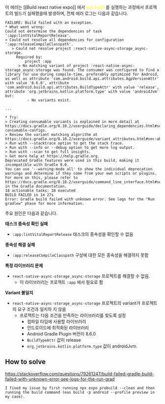 
이 에러는 [[Build react native expo]] 에서 <font color="#ffff00">eas build</font> 를 실행하는 과정에서 프로젝트의 빌드가 실패했을때 발생하며, 전체 에러 로그는 다음과 같습니다.

```
FAILURE: Build failed with an exception.
* What went wrong:
Could not determine the dependencies of task ':app:lintVitalReportRelease'.
> Could not resolve all dependencies for configuration ':app:releaseCompileClasspath'.
   > Could not resolve project :react-native-async-storage_async-storage.
     Required by:
         project :app
      > No matching variant of project :react-native-async-storage_async-storage was found. The consumer was configured to find a library for use during compile-time, preferably optimized for Android, as well as attribute 'com.android.build.api.attributes.AgpVersionAttr' with value '8.6.0', attribute 'com.android.build.api.attributes.BuildTypeAttr' with value 'release', attribute 'org.jetbrains.kotlin.platform.type' with value 'androidJvm' but:
          - No variants exist.

...

* Try:
> Creating consumable variants is explained in more detail at https://docs.gradle.org/8.10.2/userguide/declaring_dependencies.html#sec:resolvable-consumable-configs.
> Review the variant matching algorithm at https://docs.gradle.org/8.10.2/userguide/variant_attributes.html#sec:abm_algorithm.
> Run with --stacktrace option to get the stack trace.
> Run with --info or --debug option to get more log output.
> Run with --scan to get full insights.
> Get more help at https://help.gradle.org.
Deprecated Gradle features were used in this build, making it incompatible with Gradle 9.0.
You can use '--warning-mode all' to show the individual deprecation warnings and determine if they come from your own scripts or plugins.
For more on this, please refer to https://docs.gradle.org/8.10.2/userguide/command_line_interface.html#sec:command_line_warnings in the Gradle documentation.
18 actionable tasks: 18 executed
BUILD FAILED in 1m 27s
Error: Gradle build failed with unknown error. See logs for the "Run gradlew" phase for more information.
```

주요 원인은 다음과 같습니다.

**태스크 종속성 확인 실패**
- `:app:lintVitalReportRelease` 태스크의 종속성을 확인할 수 없음

**종속성 해결 실패**
- `:app:releaseCompileClasspath` 구성에 대한 모든 종속성을 해결하지 못함

**특정 라이브러리 문제**
- `react-native-async-storage_async-storage` 프로젝트를 해결할 수 없음.
	- 이 라이브러리는 프로젝트 `:app` 에서 필요로 함

**Variant 불일치**
- `react-native-async-storage_async-storage` 프로젝트의 variant가 프로젝트의 요구 조건과 일치하 지 않음
	- 프로젝트는 다음 조건을 만족하는 라이브러리를 찾도록 설정
		- 컴파일 타임에 사용할 라이브러리
		- 안드로이드에 최적화된 라이브러리
		- Android Gradle Plugin 버전이 8.6.0
		- `BuildTypeAttr` 값이 release
		- `org.jetbrains.kotlin.platform.type` 값이 androidJvm.


## How to solve

https://stackoverflow.com/questions/79261247/build-failed-gradle-build-failed-with-unknown-error-see-logs-for-the-run-grad

```
I fixed my issue by first running npx expo prebuild --clean and then running the build command (eas build -p android --profile preview in my case).
```

